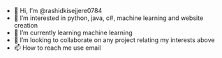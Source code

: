 - 👋 Hi, I’m @rashidkisejjere0784
- 👀 I’m interested in python, java, c#, machine learning and website creation
- 🌱 I’m currently learning machine learning
- 💞️ I’m looking to collaborate on any project relating my interests above
- 📫 How to reach me use email

<!---
rashidkisejjere0784/rashidkisejjere0784 is a ✨ special ✨ repository because its `README.md` (this file) appears on your GitHub profile.
You can click the Preview link to take a look at your changes.
--->
